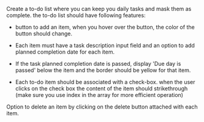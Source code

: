 Create a to-do list where you can keep you daily tasks and mask them as complete. the to-do list should have following features: 

- button to add an item, when you hover over the button, the color of the button should change.  

- Each item must have a task description input field and an option to add planned completion date for each item.  

- If the task planned completion date is passed, display 'Due day is passed' below the item and the border should be yellow for that item. 

- Each to-do item should be associated with a check-box. when the user clicks on the check box the content of the item should strikethrough (make sure you use index in the array for more efficient operation) 

Option to delete an item by clicking on the delete button attached with each item.